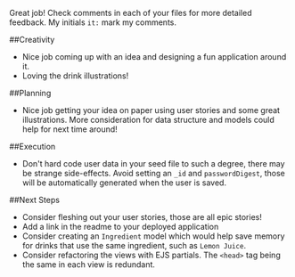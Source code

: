 Great job! Check comments in each of your files for more detailed feedback. My initials `it:` mark my comments.

##Creativity

* Nice job coming up with an idea and designing a fun application around it.
* Loving the drink illustrations!

##Planning

* Nice job getting your idea on paper using user stories and some great illustrations. More consideration for data structure and models could help for next time around!

##Execution

* Don't hard code user data in your seed file to such a degree, there may be strange side-effects. Avoid setting an `_id` and `passwordDigest`, those will be automatically generated when the user is saved.


##Next Steps

* Consider fleshing out your user stories, those are all epic stories!
* Add a link in the readme to your deployed application
* Consider creating an `Ingredient` model which would help save memory for drinks that use the same ingredient, such as `Lemon Juice`.
* Consider refactoring the views with EJS partials. The `<head>` tag being the same in each view is redundant.